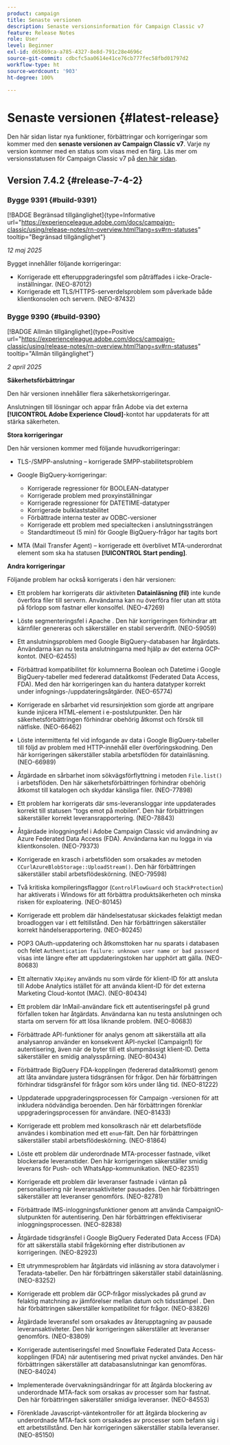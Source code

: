 ```yaml
---
product: campaign
title: Senaste versionen
description: Senaste versionsinformation för Campaign Classic v7
feature: Release Notes
role: User
level: Beginner
exl-id: d65869ca-a785-4327-8e8d-791c28e4696c
source-git-commit: cdbcfc5aa0614e41ce76cb777fec58fbd01797d2
workflow-type: ht
source-wordcount: '903'
ht-degree: 100%

---
```


# Senaste versionen {#latest-release}

Den här sidan listar nya funktioner, förbättringar och korrigeringar som kommer med den **senaste versionen av Campaign Classic v7**. Varje ny version kommer med en status som visas med en färg. Läs mer om versionsstatusen för Campaign Classic v7 på [den här sidan](rn-overview.md).

## Version 7.4.2  {#release-7-4-2}

### Bygge 9391 {#build-9391}

[!BADGE Begränsad tillgänglighet]{type=Informative url="https://experienceleague.adobe.com/docs/campaign-classic/using/release-notes/rn-overview.html?lang=sv#rn-statuses" tooltip="Begränsad tillgänglighet"}

_12 maj 2025_

Bygget innehåller följande korrigeringar:

* Korrigerade ett efteruppgraderingsfel som påträffades i icke-Oracle-inställningar. (NEO-87012)
* Korrigerade ett TLS/HTTPS-serverdelsproblem som påverkade både klientkonsolen och servern. (NEO-87432)

### Bygge 9390 {#build-9390}

[!BADGE Allmän tillgänglighet]{type=Positive url="https://experienceleague.adobe.com/docs/campaign-classic/using/release-notes/rn-overview.html?lang=sv#rn-statuses" tooltip="Allmän tillgänglighet"}

_2 april 2025_

<!--
### Compatibility updates {#comp-7-4-2}

This release comes with the following compatibility updates:

* JQuery library update: fixes multiple UI issues (reports, web apps)
* PostgreSQL 15 and 16

-->

**Säkerhetsförbättringar**

Den här versionen innehåller flera säkerhetskorrigeringar.

Anslutningen till lösningar och appar från Adobe via det externa **[!UICONTROL Adobe Experience Cloud]**-kontot har uppdaterats för att stärka säkerheten.

**Stora korrigeringar**

Den här versionen kommer med följande huvudkorrigeringar:

* TLS-/SMPP-anslutning – korrigerade SMPP-stabilitetsproblem

* Google BigQuery-korrigeringar:

   * Korrigerade regressioner för BOOLEAN-datatyper
   * Korrigerade problem med proxyinställningar
   * Korrigerade regressioner för DATETIME-datatyper
   * Korrigerade bulklaststabilitet
   * Förbättrade interna tester av ODBC-versioner
   * Korrigerade ett problem med specialtecken i anslutningssträngen
   * Standardtimeout (5 min) för Google BigQuery-frågor har tagits bort

* MTA (Mail Transfer Agent) – korrigerade ett överblivet MTA-underordnat element som ska ha statusen **[!UICONTROL Start pending]**.


**Andra korrigeringar**

Följande problem har också korrigerats i den här versionen:

* Ett problem har korrigerats där aktiviteten **Datainläsning (fil)** inte kunde överföra filer till servern<!--after an upgrade to version 8.3.8-->. Användarna kan nu överföra filer utan att stöta på förlopp som fastnar eller konsolfel. (NEO-47269)

* Löste segmenteringsfel i Apache <!--following an upgrade to Adobe Campaign Classic 7.2.2 build 9349-->. Den här korrigeringen förhindrar att kärnfiler genereras och säkerställer en stabil serverdrift. (NEO-59059)

* Ett anslutningsproblem med Google BigQuery-databasen <!--after upgrading to version 7.3.3 build 9359--> har åtgärdats. Användarna kan nu testa anslutningarna med hjälp av det externa GCP-kontot. (NEO-62455)

* Förbättrad kompatibilitet för kolumnerna Boolean och Datetime i Google BigQuery-tabeller med federerad dataåtkomst (Federated Data Access, FDA). Med den här korrigeringen kan du hantera datatyper korrekt under infognings-/uppdateringsåtgärder. (NEO-65774)

* Korrigerade en sårbarhet vid resursinjektion som gjorde att angripare kunde injicera HTML-element i e-postslutpunkter. Den här säkerhetsförbättringen förhindrar obehörig åtkomst och försök till nätfiske. (NEO-66462)

* Löste intermittenta fel vid infogande av data i Google BigQuery-tabeller till följd av problem med HTTP-innehåll eller överföringskodning. Den här korrigeringen säkerställer stabila arbetsflöden för datainläsning. (NEO-66989)

* Åtgärdade en sårbarhet inom sökvägsförflyttning i metoden `File.list()` i arbetsflöden. Den här säkerhetsförbättringen förhindrar obehörig åtkomst till katalogen och skyddar känsliga filer. (NEO-77898)

* Ett problem har korrigerats där sms-leveransloggar inte uppdaterades korrekt till statusen ”togs emot på mobilen”. Den här förbättringen säkerställer korrekt leveransrapportering. (NEO-78843)

* Åtgärdade inloggningsfel i Adobe Campaign Classic vid användning av Azure Federated Data Access (FDA). Användarna kan nu logga in via klientkonsolen. (NEO-79373)

* Korrigerade en krasch i arbetsflöden som orsakades av metoden `CCurlAzureBlobStorage::UploadStream()`. Den här förbättringen säkerställer stabil arbetsflödeskörning. (NEO-79598)

* Två kritiska kompileringsflaggor (`ControlFlowGuard` och `StackProtection`) har aktiverats i Windows för att förbättra produktsäkerheten och minska risken för exploatering. (NEO-80145)

* Korrigerade ett problem där händelsestatusar skickades felaktigt medan broadloggen var i ett feltillstånd. Den här förbättringen säkerställer korrekt händelserapportering. (NEO-80245)

* POP3 OAuth-uppdatering och åtkomsttoken har nu sparats i databasen och felet `Authentication failure: unknown user name or bad password` visas inte längre efter att uppdateringstoken har upphört att gälla. (NEO-80683)

* Ett alternativ `XApiKey` används nu som värde för klient-ID för att ansluta till Adobe Analytics istället för att använda klient-ID för det externa Marketing Cloud-kontot (MAC). (NEO-80434)

* Ett problem där InMail-användare fick ett autentiseringsfel på grund förfallen token har åtgärdats. Användarna kan nu testa anslutningen och starta om servern för att lösa liknande problem. (NEO-80683)

* Förbättrade API-funktioner för analys genom att säkerställa att alla analysanrop använder en konsekvent API-nyckel (Campaign1) för autentisering, även när de byter till ett slumpmässigt klient-ID. Detta säkerställer en smidig analysspårning. (NEO-80434)

* Förbättrade BigQuery FDA-kopplingen (federerad dataåtkomst) genom att låta användare justera tidsgränsen för frågor. Den här förbättringen förhindrar tidsgränsfel för frågor som körs under lång tid. (NEO-81222)

* Uppdaterade uppgraderingsprocessen för Campaign <!--7.4.1-->-versionen för att inkludera nödvändiga beroenden. Den här förbättringen förenklar uppgraderingsprocessen för användare. (NEO-81433)

* Korrigerade ett problem med konsolkrasch när ett delarbetsflöde användes i kombination med ett `enum`-fält. Den här förbättringen säkerställer stabil arbetsflödeskörning. (NEO-81864)

* Löste ett problem där underordnade MTA-processer fastnade, vilket blockerade leveranstider. Den här korrigeringen säkerställer smidig leverans för Push- och WhatsApp-kommunikation. (NEO-82351)

* Korrigerade ett problem där leveranser fastnade i väntan på personalisering när leveransaktiviteter pausades. Den här förbättringen säkerställer att leveranser genomförs. (NEO-82781)

* Förbättrade IMS-inloggningsfunktioner genom att använda CampaignIO-slutpunkten för autentisering. Den här förbättringen effektiviserar inloggningsprocessen. (NEO-82838)

* Åtgärdade tidsgränsfel i Google BigQuery Federated Data Access (FDA) för att säkerställa stabil frågekörning efter distributionen av korrigeringen. (NEO-82923)

* Ett utrymmesproblem har åtgärdats vid inläsning av stora datavolymer i Teradata-tabeller. Den här förbättringen säkerställer stabil datainläsning. (NEO-83252)

* Korrigerade ett problem där GCP-frågor misslyckades på grund av felaktig matchning av jämförelser mellan datum och tidsstämpel <!--after upgrading to version 9383-->. Den här förbättringen säkerställer kompatibilitet för frågor. (NEO-83826)

* Åtgärdade leveransfel som orsakades av återupptagning av pausade leveransaktiviteter. Den här korrigeringen säkerställer att leveranser genomförs. (NEO-83809)

* Korrigerade autentiseringsfel med Snowflake Federated Data Access-kopplingen (FDA) när autentisering med privat nyckel användes. Den här förbättringen säkerställer att databasanslutningar kan genomföras. (NEO-84024)

* Implementerade övervakningsändringar för att åtgärda blockering av underordnade MTA-fack som orsakas av processer som har fastnat. Den här förbättringen säkerställer smidiga leveranser. (NEO-84553)

* Förenklade Javascript-väntekontroller för att åtgärda blockering av underordnade MTA-fack som orsakades av processer som befann sig i ett arbetstillstånd. Den här korrigeringen säkerställer stabila leveranser. (NEO-85150)

